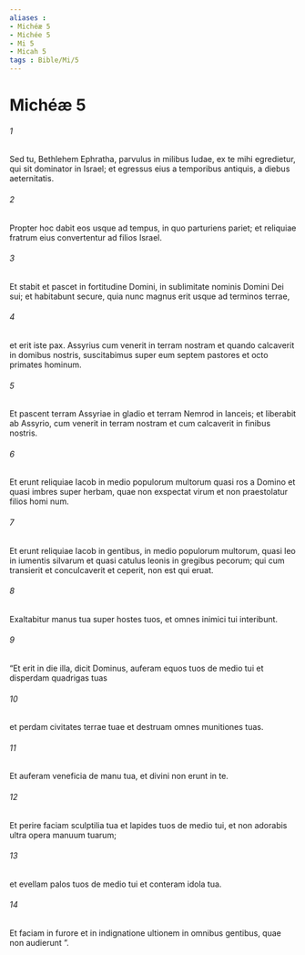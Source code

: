 ```yaml
---
aliases : 
- Michéæ 5
- Michée 5
- Mi 5
- Micah 5
tags : Bible/Mi/5
---
```


# Michéæ 5

###### 1
Sed tu, Bethlehem Ephratha, parvulus in milibus Iudae, ex te mihi egredietur, qui sit dominator in Israel; et egressus eius a temporibus antiquis, a diebus aeternitatis.
###### 2
Propter hoc dabit eos usque ad tempus, in quo parturiens pariet; et reliquiae fratrum eius convertentur ad filios Israel.
###### 3
Et stabit et pascet in fortitudine Domini, in sublimitate nominis Domini Dei sui; et habitabunt secure, quia nunc magnus erit usque ad terminos terrae,
###### 4
et erit iste pax. Assyrius cum venerit in terram nostram et quando calcaverit in domibus nostris, suscitabimus super eum septem pastores et octo primates hominum.
###### 5
Et pascent terram Assyriae in gladio et terram Nemrod in lanceis; et liberabit ab Assyrio, cum venerit in terram nostram et cum calcaverit in finibus nostris.
###### 6
Et erunt reliquiae Iacob in medio populorum multorum quasi ros a Domino et quasi imbres super herbam, quae non exspectat virum et non praestolatur filios homi num. 
###### 7
Et erunt reliquiae Iacob in gentibus, in medio populorum multorum, quasi leo in iumentis silvarum et quasi catulus leonis in gregibus pecorum; qui cum transierit et conculcaverit et ceperit, non est qui eruat.
###### 8
Exaltabitur manus tua super hostes tuos, et omnes inimici tui interibunt.
###### 9
“Et erit in die illa, dicit Dominus, auferam equos tuos de medio tui et disperdam quadrigas tuas
###### 10
et perdam civitates terrae tuae et destruam omnes munitiones tuas.
###### 11
Et auferam veneficia de manu tua, et divini non erunt in te.
###### 12
Et perire faciam sculptilia tua et lapides tuos de medio tui, et non adorabis ultra opera manuum tuarum;
###### 13
et evellam palos tuos de medio tui et conteram idola tua.
###### 14
Et faciam in furore et in indignatione ultionem in omnibus gentibus, quae non audierunt ”.
